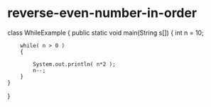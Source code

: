 # reverse-even-number-in-order
class WhileExample
{
    public static void main(String s[])
    {
        int n = 10;

        while( n > 0 )
        {
           
            System.out.println( n*2 );
            n--;
        }
    }
}
